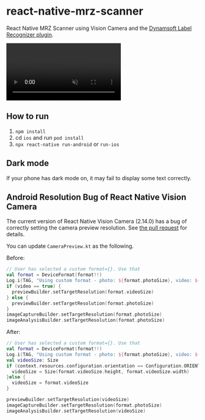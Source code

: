# react-native-mrz-scanner

React Native MRZ Scanner using Vision Camera and the [Dynamsoft Label Recognizer plugin](https://github.com/xulihang/vision-camera-dynamsoft-label-recognizer).


<video src="https://user-images.githubusercontent.com/5462205/184316999-97db81c5-75de-46a7-8890-ebf9b0f76262.mp4" data-canonical-src="https://user-images.githubusercontent.com/5462205/184316999-97db81c5-75de-46a7-8890-ebf9b0f76262.mp4" controls="controls" muted="muted" class="d-block rounded-bottom-2 border-top width-fit" style="max-height:640px;">

  </video>

## How to run

1. `npm install`
2. cd `ios` and run `pod install`
3. `npx react-native run-android` or `run-ios`


## Dark mode

If your phone has dark mode on, it may fail to display some text correctly.

## Android Resolution Bug of React Native Vision Camera

The current version of React Native Vision Camera (2.14.0) has a bug of correctly setting the camera preview resolution. See [the pull request](https://github.com/mrousavy/react-native-vision-camera/pull/833) for details.

You can update `CameraPreview.kt` as the following.

Before:

```kotlin
// User has selected a custom format={}. Use that
val format = DeviceFormat(format!!)
Log.i(TAG, "Using custom format - photo: ${format.photoSize}, video: ${format.videoSize} @ $fps FPS")
if (video == true) {
  previewBuilder.setTargetResolution(format.videoSize)
} else {
  previewBuilder.setTargetResolution(format.photoSize)
}
imageCaptureBuilder.setTargetResolution(format.photoSize)
imageAnalysisBuilder.setTargetResolution(format.photoSize)
```

After:

```kotlin
// User has selected a custom format={}. Use that
val format = DeviceFormat(format!!)
Log.i(TAG, "Using custom format - photo: ${format.photoSize}, video: ${format.videoSize} @ $fps FPS")
val videoSize: Size
if (context.resources.configuration.orientation == Configuration.ORIENTATION_PORTRAIT) {
  videoSize = Size(format.videoSize.height, format.videoSize.width)
}else {
  videoSize = format.videoSize
}

previewBuilder.setTargetResolution(videoSize)
imageCaptureBuilder.setTargetResolution(format.photoSize)
imageAnalysisBuilder.setTargetResolution(videoSize)
```
